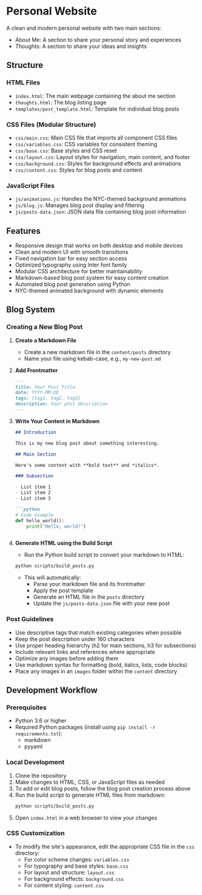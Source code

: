 # Personal Website

A clean and modern personal website with two main sections:
- About Me: A section to share your personal story and experiences
- Thoughts: A section to share your ideas and insights

## Structure

### HTML Files
- `index.html`: The main webpage containing the about me section
- `thoughts.html`: The blog listing page
- `templates/post_template.html`: Template for individual blog posts

### CSS Files (Modular Structure)
- `css/main.css`: Main CSS file that imports all component CSS files
- `css/variables.css`: CSS variables for consistent theming
- `css/base.css`: Base styles and CSS reset
- `css/layout.css`: Layout styles for navigation, main content, and footer
- `css/background.css`: Styles for background effects and animations
- `css/content.css`: Styles for blog posts and content

### JavaScript Files
- `js/animations.js`: Handles the NYC-themed background animations
- `js/blog.js`: Manages blog post display and filtering
- `js/posts-data.json`: JSON data file containing blog post information

## Features
- Responsive design that works on both desktop and mobile devices
- Clean and modern UI with smooth transitions
- Fixed navigation bar for easy section access
- Optimized typography using Inter font family
- Modular CSS architecture for better maintainability
- Markdown-based blog post system for easy content creation
- Automated blog post generation using Python
- NYC-themed animated background with dynamic elements

## Blog System

### Creating a New Blog Post

1. **Create a Markdown File**
   - Create a new markdown file in the `content/posts` directory
   - Name your file using kebab-case, e.g., `my-new-post.md`

2. **Add Frontmatter**
   ```markdown
   ---
   title: Your Post Title
   date: YYYY-MM-DD
   tags: [tag1, tag2, tag3]
   description: Your post description
   ---
   ```

3. **Write Your Content in Markdown**
   ```markdown
   ## Introduction
   
   This is my new blog post about something interesting.
   
   ## Main Section
   
   Here's some content with **bold text** and *italics*.
   
   ### Subsection
   
   - List item 1
   - List item 2
   - List item 3
   
   ```python
   # Code example
   def hello_world():
       print("Hello, world!")
   ```
   ```

4. **Generate HTML using the Build Script**
   - Run the Python build script to convert your markdown to HTML:
   ```bash
   python scripts/build_posts.py
   ```
   - This will automatically:
     - Parse your markdown file and its frontmatter
     - Apply the post template
     - Generate an HTML file in the `posts` directory
     - Update the `js/posts-data.json` file with your new post

### Post Guidelines
- Use descriptive tags that match existing categories when possible
- Keep the post description under 160 characters
- Use proper heading hierarchy (h2 for main sections, h3 for subsections)
- Include relevant links and references where appropriate
- Optimize any images before adding them
- Use markdown syntax for formatting (bold, italics, lists, code blocks)
- Place any images in an `images` folder within the `content` directory

## Development Workflow

### Prerequisites
- Python 3.6 or higher
- Required Python packages (install using `pip install -r requirements.txt`):
  - markdown
  - pyyaml

### Local Development
1. Clone the repository
2. Make changes to HTML, CSS, or JavaScript files as needed
3. To add or edit blog posts, follow the blog post creation process above
4. Run the build script to generate HTML files from markdown:
   ```bash
   python scripts/build_posts.py
   ```
5. Open `index.html` in a web browser to view your changes

### CSS Customization
- To modify the site's appearance, edit the appropriate CSS file in the `css` directory:
  - For color scheme changes: `variables.css`
  - For typography and base styles: `base.css`
  - For layout and structure: `layout.css`
  - For background effects: `background.css`
  - For content styling: `content.css`
